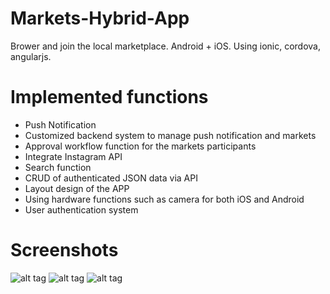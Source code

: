 # Markets-Hybrid-App
Brower and join the local marketplace. Android + iOS. Using ionic, cordova, angularjs.

# Implemented functions
- Push Notification
- Customized backend system to manage push notification and markets
- Approval workflow function for the markets participants
- Integrate Instagram API
- Search function
- CRUD of authenticated JSON data via API
- Layout design of the APP
- Using hardware functions such as camera for both iOS and Android
- User authentication system

# Screenshots
![alt tag](https://raw.githubusercontent.com/alexcywu/Markets-Hybrid-App/master/assets/IMG_7709.jpg)
![alt tag](https://raw.githubusercontent.com/alexcywu/Markets-Hybrid-App/master/assets/IMG_7710.jpg)
![alt tag](https://raw.githubusercontent.com/alexcywu/Markets-Hybrid-App/master/assets/IMG_7711.jpg)
